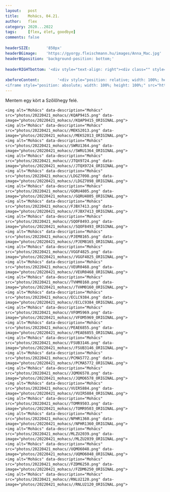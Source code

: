 ```yaml
---
layout:   post
title:    Mohács, 04.21.
author:   flex
category: 2020...2022
tags:     [flex, élet, goodbye]
comments: false

headerSIZE:       '850px'
headerBGimage:    'https://gyorgy.fleischmann.hu/images/Anna_Mac.jpg'
headerBGposition: 'background-position: bottom;'

headerRIGHTbottom: '<div style="text-align: right"><div class="" style="display: inline-block; font-size: 50%; margin-bottom: 0px; background: black; color: white; padding: 7px;"><a class="menu" href="https://gyorgy.fleischmann.hu/html2017_v2.html">Source</a></div></div>'

xbeforeContent:		   '<div style="position: relative; width: 100%; height: 0; padding-bottom: 56.25%;">
<iframe style="position: absolute; width: 100%; height: 100%;" src="https://www.youtube.com/embed/ySO6BHVXtz4" title="YouTube video player" frameborder="0" allow="accelerometer; autoplay; clipboard-write; encrypted-media; gyroscope; picture-in-picture" allowfullscreen></iframe></div>'
---
```


Mentem egy kört a Szőlőhegy felé.

<div id="gallery202204" style="margin-top: 1em;">

	<img alt="Mohács" data-description="Mohács" src="photos/20220421_mohacs//KQAP9415.png" data-image="photos/20220421_mohacs//KQAP9415_ORIGINAL.png">
	<img alt="Mohács" data-description="Mohács" src="photos/20220421_mohacs//MEKS2013.png" data-image="photos/20220421_mohacs//MEKS2013_ORIGINAL.png">
	<img alt="Mohács" data-description="Mohács" src="photos/20220421_mohacs//SWRU1364.png" data-image="photos/20220421_mohacs//SWRU1364_ORIGINAL.png">
	<img alt="Mohács" data-description="Mohács" src="photos/20220421_mohacs//JTQX9724.png" data-image="photos/20220421_mohacs//JTQX9724_ORIGINAL.png">
	<img alt="Mohács" data-description="Mohács" src="photos/20220421_mohacs//LDGZ7098.png" data-image="photos/20220421_mohacs//LDGZ7098_ORIGINAL.png">
	<img alt="Mohács" data-description="Mohács" src="photos/20220421_mohacs//GQRU4805.png" data-image="photos/20220421_mohacs//GQRU4805_ORIGINAL.png">
	<img alt="Mohács" data-description="Mohács" src="photos/20220421_mohacs//FJBX7413.png" data-image="photos/20220421_mohacs//FJBX7413_ORIGINAL.png">
	<img alt="Mohács" data-description="Mohács" src="photos/20220421_mohacs//SQOF8493.png" data-image="photos/20220421_mohacs//SQOF8493_ORIGINAL.png">
	<img alt="Mohács" data-description="Mohács" src="photos/20220421_mohacs//PJEM8165.png" data-image="photos/20220421_mohacs//PJEM8165_ORIGINAL.png">
	<img alt="Mohács" data-description="Mohács" src="photos/20220421_mohacs//VGGF4825.png" data-image="photos/20220421_mohacs//VGGF4825_ORIGINAL.png">
	<img alt="Mohács" data-description="Mohács" src="photos/20220421_mohacs//VEUR0468.png" data-image="photos/20220421_mohacs//VEUR0468_ORIGINAL.png">
	<img alt="Mohács" data-description="Mohács" src="photos/20220421_mohacs//TVHM0160.png" data-image="photos/20220421_mohacs//TVHM0160_ORIGINAL.png">
	<img alt="Mohács" data-description="Mohács" src="photos/20220421_mohacs//ECLC9384.png" data-image="photos/20220421_mohacs//ECLC9384_ORIGINAL.png">
	<img alt="Mohács" data-description="Mohács" src="photos/20220421_mohacs//VFOM5969.png" data-image="photos/20220421_mohacs//VFOM5969_ORIGINAL.png">
	<img alt="Mohács" data-description="Mohács" src="photos/20220421_mohacs//PEAE6855.png" data-image="photos/20220421_mohacs//PEAE6855_ORIGINAL.png">
	<img alt="Mohács" data-description="Mohács" src="photos/20220421_mohacs//FSUB3146.png" data-image="photos/20220421_mohacs//FSUB3146_ORIGINAL.png">
	<img alt="Mohács" data-description="Mohács" src="photos/20220421_mohacs//PCMA5772.png" data-image="photos/20220421_mohacs//PCMA5772_ORIGINAL.png">
	<img alt="Mohács" data-description="Mohács" src="photos/20220421_mohacs//JQMO6578.png" data-image="photos/20220421_mohacs//JQMO6578_ORIGINAL.png">
	<img alt="Mohács" data-description="Mohács" src="photos/20220421_mohacs//VUIR5884.png" data-image="photos/20220421_mohacs//VUIR5884_ORIGINAL.png">
	<img alt="Mohács" data-description="Mohács" src="photos/20220421_mohacs//TOMR9503.png" data-image="photos/20220421_mohacs//TOMR9503_ORIGINAL.png">
	<img alt="Mohács" data-description="Mohács" src="photos/20220421_mohacs//NPHR1360.png" data-image="photos/20220421_mohacs//NPHR1360_ORIGINAL.png">
	<img alt="Mohács" data-description="Mohács" src="photos/20220421_mohacs//MLZU2039.png" data-image="photos/20220421_mohacs//MLZU2039_ORIGINAL.png">
	<img alt="Mohács" data-description="Mohács" src="photos/20220421_mohacs//UQMO6048.png" data-image="photos/20220421_mohacs//UQMO6048_ORIGINAL.png">
	<img alt="Mohács" data-description="Mohács" src="photos/20220421_mohacs//FZDM6250.png" data-image="photos/20220421_mohacs//FZDM6250_ORIGINAL.png">
	<img alt="Mohács" data-description="Mohács" src="photos/20220421_mohacs//RNLU2120.png" data-image="photos/20220421_mohacs//RNLU2120_ORIGINAL.png">

</div>

<script type="text/javascript"> 
											   
	jQuery( document ).ready( function() { jQuery( "#gallery202204" ).unitegallery( {

		tiles_space_between_cols:      10,
		tiles_justified_space_between: 10,
		//tiles_col_width:               500,
		tile_enable_shadow:            true,
			tile_shadow_h: 			   3,			//position of horizontal shadow
			tile_shadow_v: 			   3,			//position of vertical shadow
			tile_shadow_blur: 		   5,			//shadow blur
			tile_shadow_spread: 	   2,			//shadow spread
			tile_shadow_color: 		   "#2B2B2B",	//shadow color

		theme_gallery_padding:         0,
		tiles_type: 				   "justified",

		gallery_width: 				   "100%",
		tiles_exact_width: 			   false,

		gallery_control_keyboard:      true,

	} ) } );

</script>